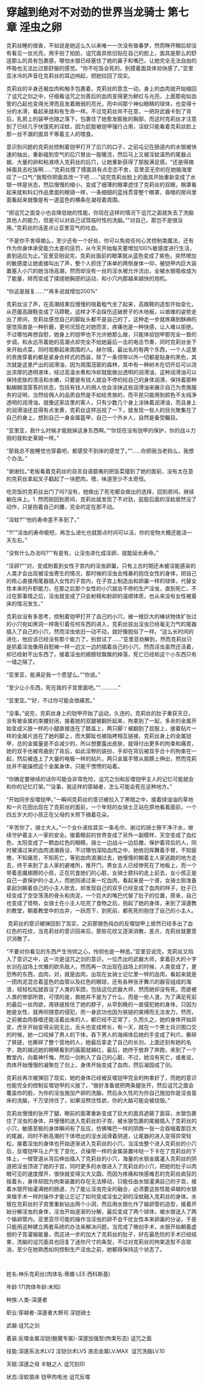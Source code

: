 # 穿越到绝对不对劲的世界当龙骑士 第七章 淫虫之卵

克莉丝睡的很香，不如说是她这么久以来唯一一次没有做春梦，然而睁开眼后却没有看见一丝光亮，用手拍了拍脸，诅咒面具依旧贴在自己的脸上，面具是那么的舒适那么的具有包裹感，哪怕水银已经塞住了她的鼻子和嘴巴，让她完全无法自由的呼吸也无法比过那舒服的感觉。“你不吃饭会死的，别摸着面具体验快感了。”亚里亚冰冷的声音在克莉丝的耳边响起，把她拉回了现实。

克莉丝的半身还被血肉和触手包裹着，克莉丝的意念一动，身上的血肉就开始缩回了诅咒之剑之中，仔细看诅咒之剑善后的血肉变得更为鲜红与光亮，上面那宛如血管的凸起也变得光滑而且发着微弱的亮光，而中间那个神似眼睛的球体，也变得十分的水滑，看起来就和有生命一样。不过克莉丝并不在意，一把将武器卡到了背后，乳房上的装甲也随之落下，包裹住了她愈发膨胀的胸部，而这时克莉丝才注意到了已经几乎快饿死的淫蚊，因为屁股被铠甲强行占用，淫蚊只能看着克莉丝脸上那一丝不漏的面具干等着主人的喂食。

意识到问题的克莉丝控制着铠甲打开了后穴的口子，之前屯记在肠道内的水银被快速的抽出，重新碰到空气的后穴冒出一股暖流，然后马上又被淫蚊温热的尾器占据，大量的卵和粘液喷入克莉丝的后穴，让她重新获得了那股满足感。“还是得摘掉面具去吃饭啊……”克莉丝摸了摸面具有点恋恋不舍，亚里亚无奈的在她脑海里叹了一口气:“我帮你把面具改一下吧……”说完克莉丝脸上的面具开始重新变成了水银一样是状态，然后慢慢的缩小，变成了细薄的眼罩遮住了克莉丝的双眼，眼罩看起来就和科幻作品里面的眼镜一样，一条细细的蓝线贯穿整个眼罩，昏暗的房间里面看起来就像是有一道蓝色的横条在凝视着周围。

“把诅咒之面变小也会降低她的性能，你现在这样的情况下诅咒之面就失去了洗脑其他人的能力，但是可以对自己试驾临时性的洗脑。”“对自己，那岂不是很没用。”克莉丝的话差点让亚里亚气的吐血。

“不是你不舍得摘么，至少还有一个好处，你可以免疫任何心灵控制类魔法，还有作为你身体承受能力太差的惩罚，从今天开始每天要增加100%敏感度进行生活，直到适应为止。”亚里亚刚说完，克莉丝面前的眼罩就从蓝色变成了紫色，突然增加的敏感度让她直接叫出了声，整个人抓住了床单的两侧身体一仰，被铠甲内巨大装置塞入小穴的她当场高潮，然而却没有一丝的淫水被允许流出，全被水银吸收成为了能量，转而变成了揉搓她胸部的运动，和小穴内那越来越快的炮机。

“你这是报复……”“再多说就增加200%”

克莉丝没了声，在高潮结束后慢慢的喘着粗气坐了起来，高跟鞋的造型开始变化，从芭蕾高跟鞋变成了马蹄靴，这样才不会踩伤这破房子的木地板，以艰难的姿势走出了房间，克莉丝感觉自己的脚趾头都不是自己的了，这种走一步就疼痛到酥麻的感觉简直是一种折磨，更何况现在对她而言，疼痛也是一种快感，让人难以拒绝。不过哪怕再想自慰，她身上的铠甲也不允许她那么做，只能体验铠甲那完全一致的步调，和永远吊着她的高潮点却完全不给她最后一击的电击节奏，同时克莉丝坐下来开始点菜，同时观察起来周围的人。赫尔城，最出名的有两个东西，一个人这里的贵族穿着的都是紧身衣样式的西装，除了一条领带以外一切都是贴身的黑色，其次就是这里产出的润滑油，因为周围茂密的森林，其中有一种树木在切开后可以流出浓厚的透明液体，经过高温水煮和冷却就能做出透明的润滑油，这种润滑油可以保持皮肤的清洁和水嫩，只要是有钱人就会不停的给自己的身体润滑，保持着那种黏糊糊湿答答的状态，包括有钱人的佣人也会涂抹这些润滑油来展示自己为贵族服务的证明，当然给佣人的品质自然是不如给贵族的，而平民只能用到颜色不太纯净透明的润滑油，就像这家店里的客人，只有少数几个身上涂抹着润滑油，而且身上的润滑油还显得有点发黄，克莉丝这样巡视了一下，就发现一些人的目光聚集在了自己的身上，想到自己一身金属盔甲，自己一个外乡人，自然是备受瞩目。

“亚里亚，我什么时候才能脱掉这身东西啊。”“你现在没有铠甲的保护，你的战斗力弱的就和史莱姆一样。”

“那我总不能睡觉也穿着吧，都感受不到床的感觉了。”“……你把我当老妈么，我想个办法。”

“谢谢拉。”老板看着克莉丝的自言自语鄙夷的把饭菜摆到了她的面前，没有太在意的克莉丝拿起叉子戳起了一块肥肉，嗯，味道至少不太奇怪。

吃完饭的克莉丝出门了吗?没有，她做出了死宅都会做出的选择，回到房间，继续躺在床上。1. 然而刚回到房间，克莉丝就发现了不对劲，屁股后面的淫蚊居然没了动作，只是抱着自己的腰，完全的定在那不动。

“淫蚊?”“他的寿命差不多到了。”

“?!”“淫虫的寿命极短，再怎么进化也就那点时间可以活，你的宠物大概还能活一天左右。”

“没有什么办法吗?”“有是有，让淫虫进化成淫卵，就能延长寿命。”

“淫卵?”“对，变成附着到女性子宫内的淫虫卵巢，只有上古时期还未被淫能感染的人类才会出现被淫虫寄生的情况，那时候的淫虫会残暴的抱住女性的身体，把自己的核心直接用尾器插入女性的子宫内，在子宫上制造出和卵巢一样的球体，代替女性本来的升职能力，在那之后那个女性的小穴就会不停的生产淫虫，直到死亡，不过在那事情之后，淫虫就变成了只会射精和射卵的温顺体质，也从来没有女性被着床的情况发生。”

克莉丝没有多思考，控制着铠甲打开了自己的小穴，被一根巨大的棒状物体扩张过的小穴宛如黑洞一样吸引着任何东西的进入，克莉丝拔出淫虫已经毫无力气的尾器插入了自己的小穴，然而淫虫依旧一动不动，就好像脱俗了一样。“这么长时间的进化，他应该已经没有那个能力了，别尝试了……”亚里亚劝解到，然而克莉丝只是抓着淫虫像用自慰棒一样一边又一边的插着自己的小穴，然而淫虫虽然还活着，却已经射不出东西了。接着淫虫的翅膀轻飘飘的掉落，死亡已经和这个小东西只有一墙之隔了。

“亚里亚，能满足我一个愿望么。”“你说。”

“至少让小东西，死在我的子宫里面吧。”“…………”

“亚里亚。”“好，不过你可能会很痛苦。”

“没事。”说完，克莉丝身上的铠甲开始了运动，久违的，克莉丝的肚子重获天日，没有被金属的束腰封闭，接着她的双腿被翻折起来，拘束到了一起，多余的金属开始变成义肢一样的小腿直接连在了膝盖上，两只脚丫被翻到了屁股上，接着贴片一样的金属片连在了她的脚上，而大脚趾也被指拷相互链接，克莉丝身上的金属铠甲，总的金属量是不会减少的，所以想要露出皮肤，就得付出更多的拘束和痛苦，她的双手也被弯曲到了背后，如此淫秽的装扮，手却在背后被双手合十的拘束在一起，然后被连上了大量的电极一样的贴片。两只金属手臂从肩膀上伸出，然而克莉丝并不能操控这个金属身体，只能干愣愣的站着。

“你确定要继续的话你可能会非常危险，诅咒之剑和反噬铠甲主人的记忆可能就会和你的记忆打架。”“没事，我这样的穿越者，怎么可能会死在这种地方。”

“开始同步反噬铠甲。”一瞬间克莉丝的意识被拉入了黑暗之中，接着绿油油的草地和一片花田出现在了克莉丝的面前，一个年轻的女骑士正站在原地看着面前，一个四五岁大的小孩正在父母的关照下摘着花朵。

“辛苦你了，骑士大人。”一个女仆递给其实一条毛巾，谢过的骑士擦干净汗水，继续守护着主人一家的安全。接着眼前的世界变成了另外一副模样，天空变成了血红色，太阳变成了一颗血红色的眼睛，骑士一边战斗一边后撤，保护着背后的人，同时被涌过来的血肉浪潮吞没，不过哪怕深陷血肉之中，她依旧挥舞着手臂，不知疲倦，不知痛苦，不知死亡，等到血肉浪潮过去，她慢慢的朝着主人家逃跑的地方走去，终于来到了主人家的避难所，推开门，男女主人已经惨死在了地板上，而一个带着恶魔翅膀的小孩，正在坑食她们的心脏，女骑士颤抖的走上前去，女小孩正是自己一直保护的小主人，而她则递过来一坨血肉，看起来是一个肾，女骑士刚准备拿起剑朝着自己的小主人砍去，却发现自己的双手已经变成了血肉的样子，肚子已经变成了空空荡荡的骨头和肉泥，一个巨大的嘴巴代替了肚子的位置，原来，自己也变成了怪物，女骑士在小主人吃完了食物之后，抱起了她的身体，来到了深邃教的教堂，朝着教堂中的古井，一跃而下，到死前，都死死的抱住了自己的小主人。

 克莉丝的意识被弹回到了现实，之前那银色纯白的反噬铠甲上居然已经多出了血红色的花纹，当克莉丝的意识回来后，那些花纹又逐渐消散，差点，克莉丝就要意识消散了。

“不要对你看见的东西产生怜悯之心，怜悯也是一种恶。”亚里亚说完，克莉丝又陷入了意识之中，这一次是诅咒之剑的意识，一位杰出的武器大师，拿着巨大的十字长剑在战场上优雅的砍杀敌人，然而再一次出现在战场上的时候，人类变成了，更恐怖的东西，血肉，对，就是血肉，出现在女骑士记忆里一样的血肉，看起来就是一团肉泥混合着蓝色的血管以及红色的眼球，还有各种张牙舞爪的器官组成的海浪，轻轻松松就吞没了人类的军团，包括这位武器大师，然而她却没有死，而是被人类的惨部所救，可惜的是，救她并不是为了什么，而是一些人渣，为了满足死前的最后一丝肉欲，用铁链拴住了她的脖子，从早到晚的一直侵犯她的身体，只因为她是女性，就再呗随意的侵犯，而一身武功也因为铁链的束缚而无法发力，然而，之前被血肉吞噬还能活着出来的人，都已经不正常了，久而久之，她的身体开始异变，虎牙开始变得尖锐无比，舌头也变成修长，有一天，就在一个男士兵识图口交的时候，她一口咬掉了男人的下体，吞下男人的海绵体后她的手变成了利爪，撕碎了铁链，也撕碎了整个营地的人，她最后拿走了自己的长剑，上面还刻有她的名字，跑的越远她的眼睛看到的画面就越红，最后，她终于放弃了奔跑，来到了一个教堂内，向着神忏悔，然后一剑刺入了自己的心脏，不过，她没有死亡，或者说，肉体开始慢慢的凝聚在了剑上，身体开始变成了血肉，然后凝固成了剑。 

克莉丝再次被弹回了现实，她的身体已经被反噬铠甲完全的拘束好了，而她的意识也能完全的控制反噬铠甲的义肢了。“做好准备就把两条腿张开，然后诅咒之面会覆盖你的脸，为你的淫虫施加产卵的洗脑，然后永久性的为你自己施加你是淫虫苗床的洗脑，千万坚持住了，如果没熬住性欲，你的大脑可能会被烧毁。”

克莉丝慢慢的张开了腿，眼前的面罩重新变成了巨大的面具遮蔽了面容，水银包裹住了淫虫的身体，并慢慢的送入克莉丝的子宫，被水银包裹的尾器插入了克莉丝的小穴，敏感至极的身体瞬间有了反应，仿佛嘴巴一样的阴唇一张一合吞咽着那巨大的尾器，同时不断高潮的下体喷出的淫水润滑着阴道，让尾器的进入变得异常轻松，接着淫虫的身体也开始逐渐进入克莉丝的小穴，当淫虫整个进入克莉丝的小穴后，反噬铠甲马上产生了变化，贞操带一样的金属装置咔哒一下卡在了克莉丝的下体上，一根管道从背后伸出插入了克莉丝的小穴，海量的水银金属灌入克莉丝的阴道把淫虫顶进了她的子宫，同时更多的水银进入了克莉丝的小穴，把她的肚子以肉眼可见的速度撑开，很快就变得又大又圆，而因为疼痛和快感难忍的克莉丝疯狂的摇着头，身体却因为拘束装置的存在无法移动，只能任由水银灌满自己的子宫，接着水银开始灌满她的肠道，为了能让淫虫完全的融合，必须要这些性能卓越的水银来做手术一样的操作才能让忘记了如何变成淫虫之卵的淫蚊融入克莉丝的身体。水银在克莉丝的子宫里重新钻出两个小洞，然后用水银化作了输卵管的造型，接着开始分解淫虫的身体，淫虫开始逐渐的分解，最后变成了两个球体，被水银送入了两个输卵管内，亚里亚尽可能的操作当淫虫的卵不会干扰女性本来卵巢的分泌，于是只能用这种建立两套系统的办法来解决问题，当完成了微创手术，水银开始朝着虚弱的子宫灌输能量，而这进一步的加大了克莉丝的肚子，好在最危险的手术已经结束，洗脑的诅咒面具也回复了迷你尺寸的条型，不过对克莉丝的拘束造型不会取消，至少在她熟悉如何控制生产淫虫之前，她都得保持这个状态了。

  

姓名:神乐克莉丝(肉体名:蒂娜·LEE·西科斯基) 

年龄:17(肉体年龄:未知) 

种族:人类-深邃者 

职业:穿越者-深邃者大祭司 淫铠骑士 

武器:诅咒之剑 

着装:反噬金属淫铠(魅魔专属)-深邃加强型(拘束形态) 诅咒之面 

技能:深邃系法术LV2 淫铠剑术LV5 液态金属LV.MAX  诅咒洗脑LV.10 

天赋:深邃之母 半魅之人 诅咒刻印 

状态:淫蚊苗床 铠甲肉电池 诅咒反噬 

